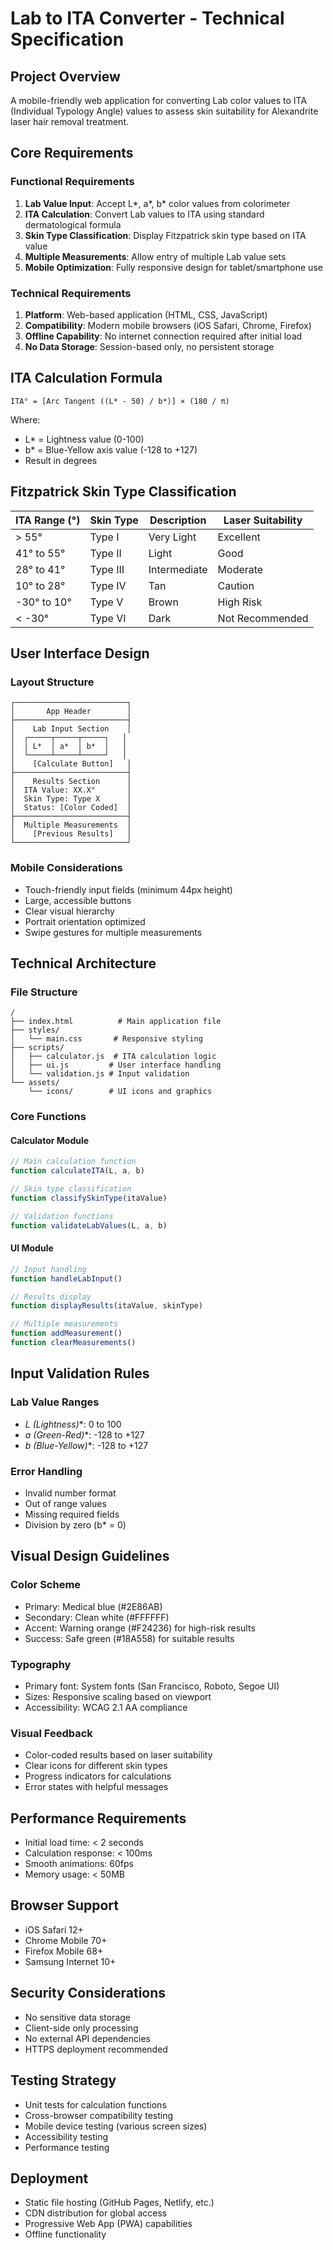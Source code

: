 # Lab to ITA Converter - Technical Specification

## Project Overview
A mobile-friendly web application for converting Lab color values to ITA (Individual Typology Angle) values to assess skin suitability for Alexandrite laser hair removal treatment.

## Core Requirements

### Functional Requirements
1. **Lab Value Input**: Accept L*, a*, b* color values from colorimeter
2. **ITA Calculation**: Convert Lab values to ITA using standard dermatological formula
3. **Skin Type Classification**: Display Fitzpatrick skin type based on ITA value
4. **Multiple Measurements**: Allow entry of multiple Lab value sets
5. **Mobile Optimization**: Fully responsive design for tablet/smartphone use

### Technical Requirements
1. **Platform**: Web-based application (HTML, CSS, JavaScript)
2. **Compatibility**: Modern mobile browsers (iOS Safari, Chrome, Firefox)
3. **Offline Capability**: No internet connection required after initial load
4. **No Data Storage**: Session-based only, no persistent storage

## ITA Calculation Formula
```
ITA° = [Arc Tangent ((L* - 50) / b*)] × (180 / π)
```

Where:
- L* = Lightness value (0-100)
- b* = Blue-Yellow axis value (-128 to +127)
- Result in degrees

## Fitzpatrick Skin Type Classification

| ITA Range (°) | Skin Type | Description | Laser Suitability |
|---------------|-----------|-------------|-------------------|
| > 55° | Type I | Very Light | Excellent |
| 41° to 55° | Type II | Light | Good |
| 28° to 41° | Type III | Intermediate | Moderate |
| 10° to 28° | Type IV | Tan | Caution |
| -30° to 10° | Type V | Brown | High Risk |
| < -30° | Type VI | Dark | Not Recommended |

## User Interface Design

### Layout Structure
```
┌─────────────────────────┐
│       App Header        │
├─────────────────────────┤
│    Lab Input Section    │
│  ┌─────┬─────┬─────┐   │
│  │ L*  │ a*  │ b*  │   │
│  └─────┴─────┴─────┘   │
│    [Calculate Button]   │
├─────────────────────────┤
│    Results Section      │
│  ITA Value: XX.X°       │
│  Skin Type: Type X      │
│  Status: [Color Coded]  │
├─────────────────────────┤
│  Multiple Measurements  │
│    [Previous Results]   │
└─────────────────────────┘
```

### Mobile Considerations
- Touch-friendly input fields (minimum 44px height)
- Large, accessible buttons
- Clear visual hierarchy
- Portrait orientation optimized
- Swipe gestures for multiple measurements

## Technical Architecture

### File Structure
```
/
├── index.html          # Main application file
├── styles/
│   └── main.css       # Responsive styling
├── scripts/
│   ├── calculator.js  # ITA calculation logic
│   ├── ui.js         # User interface handling
│   └── validation.js # Input validation
└── assets/
    └── icons/        # UI icons and graphics
```

### Core Functions

#### Calculator Module
```javascript
// Main calculation function
function calculateITA(L, a, b)

// Skin type classification
function classifySkinType(itaValue)

// Validation functions
function validateLabValues(L, a, b)
```

#### UI Module
```javascript
// Input handling
function handleLabInput()

// Results display
function displayResults(itaValue, skinType)

// Multiple measurements
function addMeasurement()
function clearMeasurements()
```

## Input Validation Rules

### Lab Value Ranges
- **L* (Lightness)**: 0 to 100
- **a* (Green-Red)**: -128 to +127
- **b* (Blue-Yellow)**: -128 to +127

### Error Handling
- Invalid number format
- Out of range values
- Missing required fields
- Division by zero (b* = 0)

## Visual Design Guidelines

### Color Scheme
- Primary: Medical blue (#2E86AB)
- Secondary: Clean white (#FFFFFF)
- Accent: Warning orange (#F24236) for high-risk results
- Success: Safe green (#18A558) for suitable results

### Typography
- Primary font: System fonts (San Francisco, Roboto, Segoe UI)
- Sizes: Responsive scaling based on viewport
- Accessibility: WCAG 2.1 AA compliance

### Visual Feedback
- Color-coded results based on laser suitability
- Clear icons for different skin types
- Progress indicators for calculations
- Error states with helpful messages

## Performance Requirements
- Initial load time: < 2 seconds
- Calculation response: < 100ms
- Smooth animations: 60fps
- Memory usage: < 50MB

## Browser Support
- iOS Safari 12+
- Chrome Mobile 70+
- Firefox Mobile 68+
- Samsung Internet 10+

## Security Considerations
- No sensitive data storage
- Client-side only processing
- No external API dependencies
- HTTPS deployment recommended

## Testing Strategy
- Unit tests for calculation functions
- Cross-browser compatibility testing
- Mobile device testing (various screen sizes)
- Accessibility testing
- Performance testing

## Deployment
- Static file hosting (GitHub Pages, Netlify, etc.)
- CDN distribution for global access
- Progressive Web App (PWA) capabilities
- Offline functionality